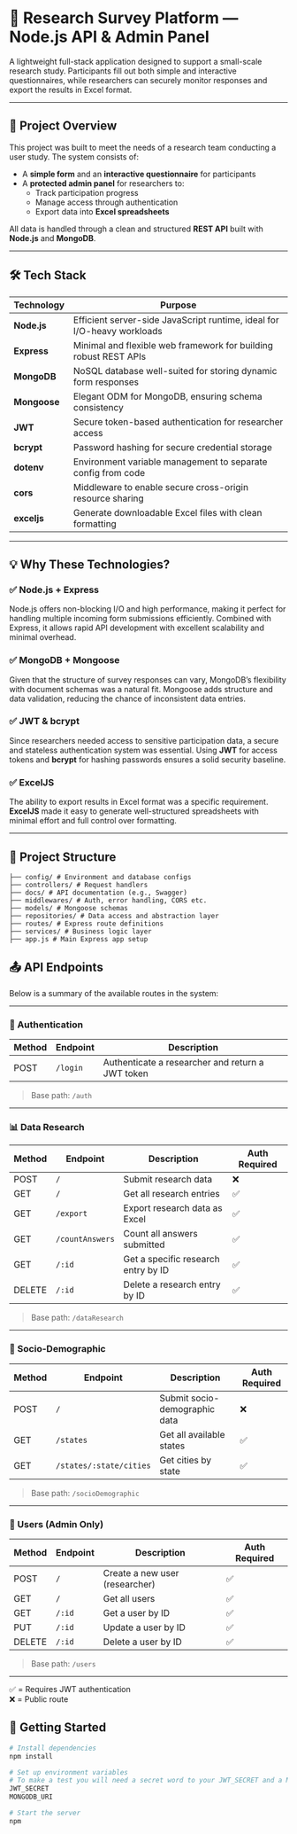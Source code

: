 # 🧠 Research Survey Platform — Node.js API & Admin Panel

A lightweight full-stack application designed to support a small-scale research study. Participants fill out both simple and interactive questionnaires, while researchers can securely monitor responses and export the results in Excel format.

---

## 🚀 Project Overview

This project was built to meet the needs of a research team conducting a user study. The system consists of:

- A **simple form** and an **interactive questionnaire** for participants
- A **protected admin panel** for researchers to:
  - Track participation progress
  - Manage access through authentication
  - Export data into **Excel spreadsheets**

All data is handled through a clean and structured **REST API** built with **Node.js** and **MongoDB**.

---

## 🛠️ Tech Stack

| Technology     | Purpose                                                                 |
|----------------|-------------------------------------------------------------------------|
| **Node.js**    | Efficient server-side JavaScript runtime, ideal for I/O-heavy workloads |
| **Express**    | Minimal and flexible web framework for building robust REST APIs        |
| **MongoDB**    | NoSQL database well-suited for storing dynamic form responses           |
| **Mongoose**   | Elegant ODM for MongoDB, ensuring schema consistency                    |
| **JWT**        | Secure token-based authentication for researcher access                 |
| **bcrypt**     | Password hashing for secure credential storage                          |
| **dotenv**     | Environment variable management to separate config from code            |
| **cors**       | Middleware to enable secure cross-origin resource sharing               |
| **exceljs**    | Generate downloadable Excel files with clean formatting                 |

---

## 💡 Why These Technologies?

### ✅ Node.js + Express  
Node.js offers non-blocking I/O and high performance, making it perfect for handling multiple incoming form submissions efficiently. Combined with Express, it allows rapid API development with excellent scalability and minimal overhead.

### ✅ MongoDB + Mongoose  
Given that the structure of survey responses can vary, MongoDB’s flexibility with document schemas was a natural fit. Mongoose adds structure and data validation, reducing the chance of inconsistent data entries.

### ✅ JWT & bcrypt  
Since researchers needed access to sensitive participation data, a secure and stateless authentication system was essential. Using **JWT** for access tokens and **bcrypt** for hashing passwords ensures a solid security baseline.

### ✅ ExcelJS  
The ability to export results in Excel format was a specific requirement. **ExcelJS** made it easy to generate well-structured spreadsheets with minimal effort and full control over formatting.

---

## 🧱 Project Structure

```
├── config/ # Environment and database configs
├── controllers/ # Request handlers
├── docs/ # API documentation (e.g., Swagger)
├── middlewares/ # Auth, error handling, CORS etc.
├── models/ # Mongoose schemas
├── repositories/ # Data access and abstraction layer
├── routes/ # Express route definitions
├── services/ # Business logic layer
├── app.js # Main Express app setup
```

## 📤 API Endpoints

Below is a summary of the available routes in the system:

---

### 🔐 Authentication

| Method | Endpoint     | Description                  |
|--------|--------------|------------------------------|
| POST   | `/login`     | Authenticate a researcher and return a JWT token |

> Base path: `/auth`

---

### 📊 Data Research

| Method | Endpoint           | Description                              | Auth Required |
|--------|--------------------|------------------------------------------|---------------|
| POST   | `/`                | Submit research data                     | ❌            |
| GET    | `/`                | Get all research entries                 | ✅            |
| GET    | `/export`          | Export research data as Excel            | ✅            |
| GET    | `/countAnswers`    | Count all answers submitted              | ✅            |
| GET    | `/:id`             | Get a specific research entry by ID      | ✅            |
| DELETE | `/:id`             | Delete a research entry by ID            | ✅            |

> Base path: `/dataResearch`

---

### 🧍 Socio-Demographic

| Method | Endpoint                           | Description                          | Auth Required |
|--------|------------------------------------|--------------------------------------|---------------|
| POST   | `/`                                | Submit socio-demographic data        | ❌            |
| GET    | `/states`                          | Get all available states             | ✅            |
| GET    | `/states/:state/cities`            | Get cities by state                  | ✅            |

> Base path: `/socioDemographic`

---

### 👥 Users (Admin Only)

| Method | Endpoint       | Description                   | Auth Required |
|--------|----------------|-------------------------------|---------------|
| POST   | `/`            | Create a new user (researcher)| ✅            |
| GET    | `/`            | Get all users                 | ✅            |
| GET    | `/:id`         | Get a user by ID              | ✅            |
| PUT    | `/:id`         | Update a user by ID           | ✅            |
| DELETE | `/:id`         | Delete a user by ID           | ✅            |

> Base path: `/users`

---

✅ = Requires JWT authentication  
❌ = Public route


## 🧪 Getting Started

```bash
# Install dependencies
npm install

# Set up environment variables
# To make a test you will need a secret word to your JWT_SECRET and a MONGODB_URI from a existing database. That's all environment variables. 
JWT_SECRET
MONGODB_URI

# Start the server
npm 